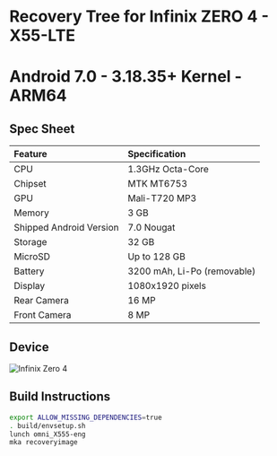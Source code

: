 # Recovery Tree for Infinix ZERO 4 - X55-LTE
# Android 7.0 - 3.18.35+ Kernel - ARM64

## Spec Sheet

| Feature                 | Specification                     |
| :---------------------- | :-------------------------------- |
| CPU                     | 1.3GHz Octa-Core                  |
| Chipset                 | MTK MT6753                        |
| GPU                     | Mali-T720 MP3                     |
| Memory                  | 3 GB                              |
| Shipped Android Version | 7.0 Nougat                        |
| Storage                 | 32 GB                             |
| MicroSD                 | Up to 128  GB                     |
| Battery                 | 3200 mAh, Li-Po (removable)       |
| Display                 | 1080x1920 pixels                  |
| Rear Camera             | 16 MP                             |
| Front Camera            | 8 MP                              |

## Device

![Infinix Zero 4](https://fdn2.gsmarena.com/vv/pics/infinix/infinix-zero-4-2.jpg)

## Build Instructions
```sh
export ALLOW_MISSING_DEPENDENCIES=true
. build/envsetup.sh
lunch omni_X555-eng
mka recoveryimage
```
